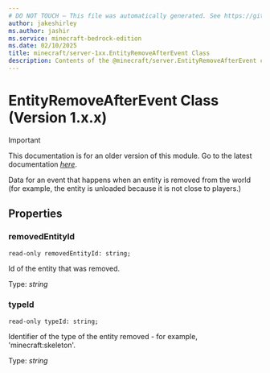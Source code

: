 ```yaml
---
# DO NOT TOUCH — This file was automatically generated. See https://github.com/mojang/minecraftapidocsgenerator to modify descriptions, examples, etc.
author: jakeshirley
ms.author: jashir
ms.service: minecraft-bedrock-edition
ms.date: 02/10/2025
title: minecraft/server-1xx.EntityRemoveAfterEvent Class
description: Contents of the @minecraft/server.EntityRemoveAfterEvent class (Version 1.x.x).
---
```

# EntityRemoveAfterEvent Class (Version 1.x.x)

> [!IMPORTANT]
> This documentation is for an older version of this module. Go to the latest documentation [*here*](../../../scriptapi/minecraft/server/EntityRemoveAfterEvent.md).

Data for an event that happens when an entity is removed from the world (for example, the entity is unloaded because it is not close to players.)

## Properties

### **removedEntityId**
`read-only removedEntityId: string;`

Id of the entity that was removed.

Type: *string*

### **typeId**
`read-only typeId: string;`

Identifier of the type of the entity removed - for example, 'minecraft:skeleton'.

Type: *string*
